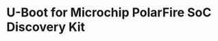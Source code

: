 U-Boot for Microchip PolarFire SoC Discovery Kit
====================================================================================

